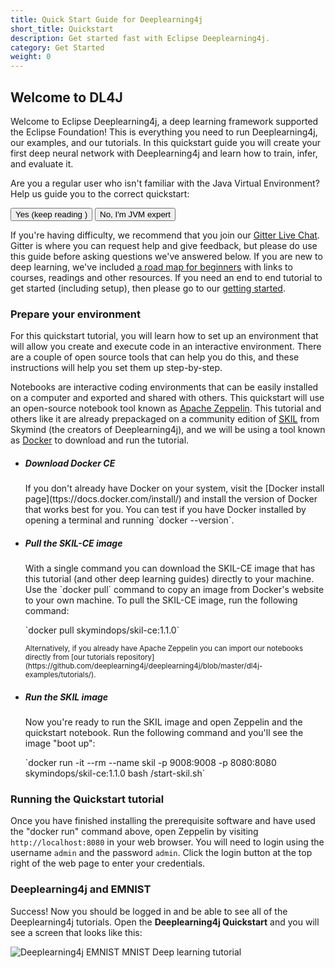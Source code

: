 ```yaml
---
title: Quick Start Guide for Deeplearning4j
short_title: Quickstart
description: Get started fast with Eclipse Deeplearning4j.
category: Get Started
weight: 0
---
```


## Welcome to DL4J

Welcome to Eclipse Deeplearning4j, a deep learning framework supported the Eclipse Foundation! This is everything you need to run Deeplearning4j, our examples, and our tutorials. In this quickstart guide you will create your first deep neural network with Deeplearning4j and learn how to train, infer, and evaluate it.

Are you a regular user who isn't familiar with the Java Virtual Environment? Help us guide you to the correct quickstart:

<div class="btn-group" role="group">
  <button type="button" class="btn btn-default">Yes (keep reading <i class="arrow-down"></i>)</button>
  <button type="button" class="btn btn-default">No, I'm JVM expert</button>
</div>

If you're having difficulty, we recommend that you join our [Gitter Live Chat](https://gitter.im/deeplearning4j/deeplearning4j). Gitter is where you can request help and give feedback, but please do use this guide before asking questions we've answered below. If you are new to deep learning, we've included [a road map for beginners](./deeplearningforbeginners.html) with links to courses, readings and other resources. If you need an end to end tutorial to get started (including setup), then please go to our [getting started](http://deeplearning4j.org/gettingstarted).


### Prepare your environment

For this quickstart tutorial, you will learn how to set up an environment that will allow you create and execute code in an interactive environment. There are a couple of open source tools that can help you do this, and these instructions will help you set them up step-by-step.

Notebooks are interactive coding environments that can be easily installed on a computer and exported and shared with others. This quickstart will use an open-source notebook tool known as [Apache Zeppelin](https://zeppelin.apache.org/). This tutorial and others like it are already prepackaged on a community edition of [SKIL](https://skymind.ai/platform) from Skymind (the creators of Deeplearning4j), and we will be using a tool known as [Docker](https://docs.docker.com/install/) to download and run the tutorial.

<ul class="step-text">
  <li>
    <h5>Download Docker CE</h5>
    <p>If you don't already have Docker on your system, visit the [Docker install page](ttps://docs.docker.com/install/) and install the version of Docker that works best for you. You can test if you have Docker installed by opening a terminal and running `docker --version`.</p>
  </li>

  <li>
    <h5>Pull the SKIL-CE image</h5>
    <p>With a single command you can download the SKIL-CE image that has this tutorial (and other deep learning guides) directly to your machine. Use the `docker pull` command to copy an image from Docker's website to your own machine. To pull the SKIL-CE image, run the following command:</p>
    <p>`docker pull skymindops/skil-ce:1.1.0`</p>
    <p><small>Alternatively, if you already have Apache Zeppelin you can import our notebooks directly from [our tutorials repository](https://github.com/deeplearning4j/deeplearning4j/blob/master/dl4j-examples/tutorials/).</small></p>
  </li>

  <li>
    <h5>Run the SKIL image</h5>
    <p>Now you're ready to run the SKIL image and open Zeppelin and the quickstart notebook. Run the following command and you'll see the image "boot up":</p>
    <p>`docker run -it --rm --name skil -p 9008:9008 -p 8080:8080 skymindops/skil-ce:1.1.0 bash /start-skil.sh`</p>
  </li>
</ul>

### Running the Quickstart tutorial

Once you have finished installing the prerequisite software and have used the "docker run" command above, open Zeppelin by visiting `http://localhost:8080` in your web browser. You will need to login using the username `admin` and the password `admin`. Click the login button at the top right of the web page to enter your credentials.

### Deeplearning4j and EMNIST

Success! Now you should be logged in and be able to see all of the Deeplearning4j tutorials. Open the <b>Deeplearning4j Quickstart</b> and you will see a screen that looks like this:

<img src="" alt="Deeplearning4j EMNIST MNIST Deep learning tutorial">



